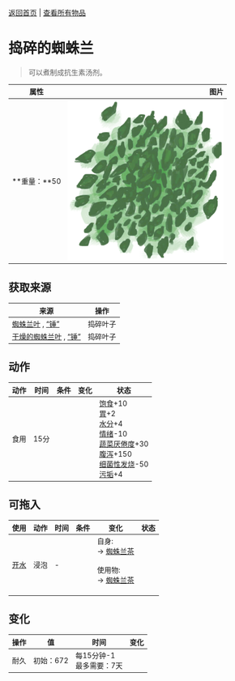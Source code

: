[返回首页](index.md)   |  [查看所有物品](object.md)
# 捣碎的蜘蛛兰  
> 可以煮制成抗生素汤剂。  
  
  属性  |   图片   
 ----  |  ----:   
 **重量：**50  |  ![](Sprite/SpiderLilyLeavesGround.png)   
  
## 获取来源  
来源  |  操作  
----  |  ----  
[蜘蛛兰叶](SpiderLilyLeaves.md) , [“锤”](tag_Hammer.md)  |  捣碎叶子  
[干燥的蜘蛛兰叶](SpiderLilyLeavesDried.md) , [“锤”](tag_Hammer.md)  |  捣碎叶子  
## 动作  
动作  |  时间  |  条件  |  变化  |  状态  
----  |  ----  |  ----  |  ----  |  ----  
食用  |  15分  |    |    |  [饱食](Satiation.md)+10<br>[胃](Stomach.md)+2<br>[水分](Hydration.md)+4<br>[情绪](Morale.md)-10<br>[蔬菜<nobr>厌倦度</nobr>](SaturationVegetables.md)+30<br>[腹泻](Diarrhoea.md)+150<br>[细菌性发烧](BacteriaFever.md)-50<br>[污垢](Filth.md)+4  
## 可拖入  
使用  |  动作  |  时间  |  条件  |  变化  |  状态  
----  |  ----  |  ----  |  ----  |  ----  |  ----  
[开水](LQ_WaterBoiling.md)  |  浸泡  |  -  |    |  自身:<br>→ [蜘蛛兰茶](LQ_SpiderLily.md)<br><br>使用物:<br>→ [蜘蛛兰茶](LQ_SpiderLily.md)<br><br>  |    
## 变化  
操作  |  值  |  时间  |  变化  
----  |  ----  |  ----  |  ----  
耐久  |  初始：672  |  每15分钟-1<br>最多需要：7天  |    
